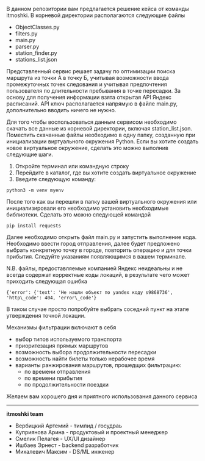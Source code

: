 В данном репозитории вам предлагается решение кейса от команды itmoshki. В корневой директории располагаются следующие файлы 

- ObjectClasses.py  
- filters.py  
- main.py  
- parser.py
- station\_finder.py  
- stations\_list.json

Представленный сервис решает задачу по оптимизации поиска маршрута из точки А в точку Б, учитывая возможности ввода промежуточных точек следования и учитывая предпочтения пользователя по длительности пребывания в точке пересадки. За основу для получения информации взята открытая API Яндекс расписаний. 
API ключ располагается напрямую в файле main.py, дополнительно вводить ничего не нужно.

Для того чтобы воспользоваться данным сервисом необходимо скачать все данные из корневой директории, включая station\_list.json. Поместить скачанные файлы необходимо в одну папку, созданную при инициализации виртуального окружения Python. Если вы хотите создать новое виртуальное окружение, сделать это можно выполнив следующие шаги.

1. Откройте терминал или командную строку  
2. Перейдите в каталог, где вы хотите создать виртуальное окружение  
3. Введите следующую команду:  

~~~
python3 -m venv myenv 
~~~

После того как вы перешли в папку вашей виртуального окружения или инициализировали его необходимо установить необходимые библиотеки. Сделать это можно следующей командой  

~~~
pip install requests 
~~~

Далее необходимо открыть файл main.py и запустить выполнение кода. Необходимо ввести город отправления, далее будет предложено выбрать конкретную точку в городе, повторить операцию и для точки прибытия. Следуйте указаниям появляющимся в вашем терминале.

N.B. файлы, предоставляемые компанией Яндекс неидеальны и не всегда содержат корректные коды локаций, в результате чего может приходить следующая ошибка 
~~~
{'error': {'text': 'Не нашли объект по yandex коду s9868736', 'http\_code': 404, 'error\_code'}
~~~
В таком случае просто попробуйте выбрать соседний пункт на этапе утверждения точной локации.

Механизмы фильтрации включают в себя 
- выбор типов используемого транспорта
- приоритезация прямых маршрутов
- возможность выбора продолжительности пересадки
- возможность найти билеты только нерабочее время
- варианты ранжирования маршрутов, прошедщих фильтрацию:
    - по времени отправления
    - по времени прибытия
    - по продолжительности поездки
 
Желаем вам хорошего дня и приятного использования данного сервиса 

----
**itmoshki team**
- Вербицкий Артемий - тимлид / госудраь 
- Куприянова Арина - продуктовый и проектный менеджер
- Смелик Пелагея - UX/UI дизайнер
- Ишбаев Эрнест - backend разработчик
- Михалевич Максим - DS/ML инженер 

